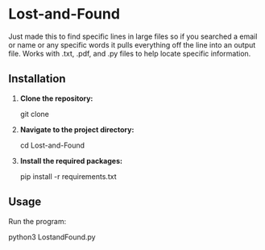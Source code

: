 # Lost-and-Found
Just made this to find specific lines in large files so if you searched a email or name or any specific words it pulls everything off the line into an output file.
Works with .txt, .pdf, and .py files to help locate specific information.

## Installation

1. **Clone the repository:**

   git clone

2. **Navigate to the project directory:**

   cd Lost-and-Found

3. **Install the required packages:**

   pip install -r requirements.txt

## Usage

Run the program:

   python3 LostandFound.py

